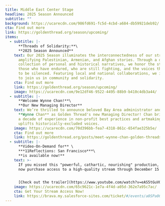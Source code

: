 ```yaml
---
title: Middle East Center Stage
headline: 2025 Season Announced
subtitle: ""
background: https://ucarecdn.com/986fd691-fc5d-4cbd-a684-db59921deb92/
cta: Find out more
link: https://goldenthread.org/season/upcoming/
items:
  - subtitle: |-
      **Threads of Solidarity:**\
      **2﻿025 Season Announced**
    text: Our 2025 Season illuminates the interconnectedness of our struggles
      amplifying Palestinian, Armenian, and Afghan stories. Through a diverse
      collection of personal and historical narratives, we honor the strength of
      those who have endured, who are still fighting, and the voices that refuse
      to be silenced. Featuring local and national collaborations, we invite you
      to join us in community and solidarity.
    cta: Find out more
    link: https://goldenthread.org/season/upcoming/
    image: https://ucarecdn.com/9e12df46-9522-4495-88b9-b410c4db3a44/
  - subtitle: |-
      **Welcome Wynne Chan!**\
      **O﻿ur New Managing Director**
    text: We’re thrilled to announce beloved Bay Area administrator and artist
      **Wynne Chan** as Golden Thread's new Managing Director! Chan brings over
      a decade of experience in non-profit best practices and artmaking that
      uplifts historically-excluded voices.
    image: https://ucarecdn.com/70d396bb-fea7-4318-861c-654fae325b5e/
    cta: Find out more
    link: https://goldenthread.org/posts/meet-wynne-chan-golden-threads-new-managing-director/
  - subtitle: |-
      **V﻿ideo-On-Demand for** \
      ***11Reflections: San Francisco***\
      **i﻿s available now!**
    text: >-
      If you missed this "powerful, cathartic, nourishing" production, you can
      now p﻿urchase access to a high-quality stream through December 15!


      [C﻿heck out the trailer](https://www.youtube.com/watch?v=eAS5tGuVQsI), and visit the Brava! website to get your tickets.
    image: https://ucarecdn.com/65c9621c-1e7a-4f4d-a05d-362e7a95c7ac/
    cta: Get Your Stream Access Now!
    link: https://brava.my.salesforce-sites.com/ticket/#/events/a0SPa00000C0QDJMA3
---
```

